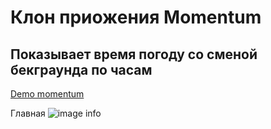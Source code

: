 # Клон приожения Momentum

## Показывает время погоду со сменой бекграунда по часам

[Demo momentum](https://anzhela139.github.io/momentum/)

Главная ![image info](https://anzhela139.github.io/momentum/assets/images/screenshot.png)
 